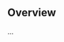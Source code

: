 <!-- Note: Please must use one of our issue templates to file an issue! 🛑 -->
<!-- 👉 https://github.com/timelessco/tmdb-nexus-web/issues/new/choose 👈 -->
<!-- **Issues that should have been filed with a template will be closed without action, and we will ask you to use a template.** -->

<!-- This blank issue template is only for issues that don't fit any of the templates. -->

## Overview

...
